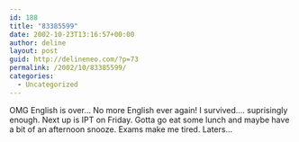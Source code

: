 ```yaml
---
id: 188
title: "83385599"
date: 2002-10-23T13:16:57+00:00
author: deline
layout: post
guid: http://delineneo.com/?p=73
permalink: /2002/10/83385599/
categories:
  - Uncategorized
---
```

OMG English is over&#8230; No more English ever again! I survived&#8230;. suprisingly enough. Next up is IPT on Friday. Gotta go eat some lunch and maybe have a bit of an afternoon snooze. Exams make me tired. Laters&#8230;
